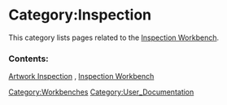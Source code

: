 # Category:Inspection
This category lists pages related to the [Inspection Workbench](Inspection_Workbench.md).

### Contents:

[Artwork Inspection](Artwork_Inspection.md) , [Inspection Workbench](Inspection_Workbench.md)

[Category:Workbenches](Category:Workbenches.md) [Category:User\_Documentation](Category:User_Documentation.md)
